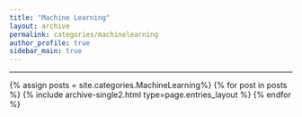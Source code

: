 ```yaml
---
title: "Machine Learning"
layout: archive
permalink: categories/machinelearning
author_profile: true
sidebar_main: true
---
```


<!-- 공백이 포함되어 있는 카테고리 이름의 경우 site.categories.['a b c'] 이런식으로! -->

***

{% assign posts = site.categories.MachineLearning%}
{% for post in posts %} {% include archive-single2.html type=page.entries_layout %} {% endfor %}
